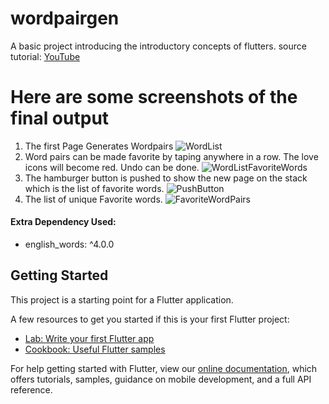 # wordpairgen

A basic project introducing the introductory concepts of flutters.
source tutorial: [YouTube](https://www.youtube.com/watch?v=1gDhl4leEzA)

# Here are some screenshots of the final output

1. The first Page Generates Wordpairs
   ![WordList](ScreenShots\Screenshot_1633257723.png)
2. Word pairs can be made favorite by taping anywhere in a row. The love icons will become red. Undo can be done.
   ![WordListFavoriteWords](ScreenShots\Screenshot_1633257741.png)
3. The hamburger button is pushed to show the new page on the stack which is the list of favorite words.
   ![PushButton](ScreenShots\Screenshot_1633257755.png)
4. The list of unique Favorite words.
   ![FavoriteWordPairs](ScreenShots\Screenshot_1633257759.png)

#### Extra Dependency Used:

- english_words: ^4.0.0

## Getting Started

This project is a starting point for a Flutter application.

A few resources to get you started if this is your first Flutter project:

- [Lab: Write your first Flutter app](https://flutter.dev/docs/get-started/codelab)
- [Cookbook: Useful Flutter samples](https://flutter.dev/docs/cookbook)

For help getting started with Flutter, view our
[online documentation](https://flutter.dev/docs), which offers tutorials,
samples, guidance on mobile development, and a full API reference.
